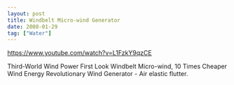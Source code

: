 ```yaml
---
layout: post
title: Windbelt Micro-wind Generator
date: 2008-01-29
tag: ["Water"]
---
```


https://www.youtube.com/watch?v=L1FzkY9qzCE  

Third-World Wind Power First Look Windbelt Micro-wind, 10 Times Cheaper Wind Energy Revolutionary Wind Generator - Air elastic flutter.